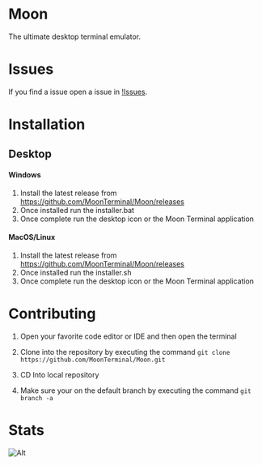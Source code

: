 # Moon
The ultimate desktop terminal emulator.

# Issues
If you find a issue open a issue in [!Issues](https://github.com/MoonTerminal/Moon/issues).

# Installation 

## Desktop 

#### Windows
1. Install the latest release from https://github.com/MoonTerminal/Moon/releases 
2. Once installed run the installer.bat 
3. Once complete run the desktop icon or the Moon Terminal application 

#### MacOS/Linux
1. Install the latest release from https://github.com/MoonTerminal/Moon/releases
2. Once installed run the installer.sh 
3. Once complete run the desktop icon or the Moon Terminal application 

# Contributing

1. Open your favorite code editor or IDE and then open the terminal

2. Clone into the repository by executing the command `git clone https://github.com/MoonTerminal/Moon.git`

3. CD Into local repository
   
4. Make sure your on the default branch by executing the command `git branch -a`


# Stats
![Alt](https://repobeats.axiom.co/api/embed/ad3a9161793c4dfe50934cd4442d25dc3ca93128.svg "Repobeats analytics image")
   


